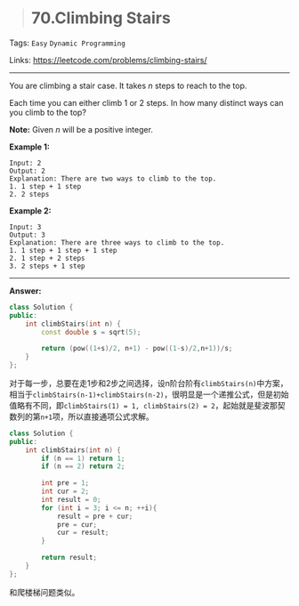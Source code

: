 > # 70.Climbing Stairs

Tags: `Easy` `Dynamic Programming`

Links: <https://leetcode.com/problems/climbing-stairs/>

---

You are climbing a stair case. It takes *n* steps to reach to the top.

Each time you can either climb 1 or 2 steps. In how many distinct ways can you climb to the top?

**Note:** Given *n* will be a positive integer.

**Example 1:**

```
Input: 2
Output: 2
Explanation: There are two ways to climb to the top.
1. 1 step + 1 step
2. 2 steps
```

**Example 2:**

```
Input: 3
Output: 3
Explanation: There are three ways to climb to the top.
1. 1 step + 1 step + 1 step
2. 1 step + 2 steps
3. 2 steps + 1 step
```

---

**Answer:**

```c++
class Solution {
public:
    int climbStairs(int n) {
        const double s = sqrt(5);
        
        return (pow((1+s)/2, n+1) - pow((1-s)/2,n+1))/s;
    }
};
```

对于每一步，总要在走1步和2步之间选择，设n阶台阶有`climbStairs(n)`中方案，相当于`climbStairs(n-1)+climbStairs(n-2)`，很明显是一个递推公式，但是初始值略有不同，即`climbStairs(1) = 1, climbStairs(2) = 2`，起始就是斐波那契数列的第`n+1`项，所以直接通项公式求解。

```c++
class Solution {
public:
    int climbStairs(int n) {
        if (n == 1) return 1;
        if (n == 2) return 2;
        
        int pre = 1;
        int cur = 2;
        int result = 0;
        for (int i = 3; i <= n; ++i){
            result = pre + cur;
            pre = cur;
            cur = result;
        }
        
        return result;
    }
};
```

和爬楼梯问题类似。